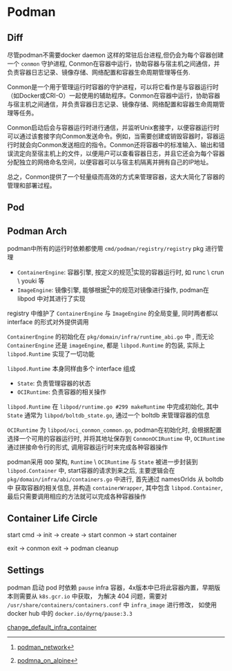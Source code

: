# Podman

## Diff

尽管podman不需要docker daemon 这样的常驻后台进程,但仍会为每个容器创建一个 `conmon` 守护进程, Conmon在容器中运行，协助容器与宿主机之间通信，并负责容器日志记录、镜像存储、网络配置和容器生命周期管理等任务.


Conmon是一个用于管理运行时容器的守护进程，可以将它看作是与容器运行时（如Docker或CRI-O）一起使用的辅助程序。Conmon在容器中运行，协助容器与宿主机之间通信，并负责容器日志记录、镜像存储、网络配置和容器生命周期管理等任务。

Conmon启动后会与容器运行时进行通信，并监听Unix套接字，以便容器运行时可以通过该套接字向Conmon发送命令。例如，当需要创建或销毁容器时，容器运行时就会向Conmon发送相应的指令。Conmon还将容器中的标准输入、输出和错误流定向至宿主机上的文件，以便用户可以查看容器日志，并且它还会为每个容器分配独立的网络命名空间，以便容器可以与宿主机隔离并拥有自己的IP地址。

总之，Conmon提供了一个轻量级而高效的方式来管理容器，这大大简化了容器的管理和部署过程。

## Pod

[^1]: [podman_network](https://github.com/containers/podman/blob/main/docs/tutorials/basic_networking.md)
[^2]: [podmna_on_alpine](https://wiki.alpinelinux.org/wiki/Podman)


## Podman Arch

podman中所有的运行时依赖都使用 `cmd/podman/registry/registry` pkg 进行管理
- `ContainerEngine`: 容器引擎, 按定义的规范[^1]实现的容器运行时, 如 runc \ crun \ youki 等
- `ImageEngine`: 镜像引擎, 能够根据[^2]中的规范对镜像进行操作, podman在 libpod 中对其进行了实现

registry 中维护了 `ContainerEngine` 与 `ImageEngine` 的全局变量, 同时两者都以 interface 的形式对外提供调用

`ContainerEngine` 的初始化在 `pkg/domain/infra/runtime_abi.go` 中 , 而无论 `ContainerEngine` 还是 `imageEngine`, 都是 `libpod.Runtime` 的包装, 实际上 `libpod.Runtime` 实现了一切功能


`libpod.Runtime` 本身同样由多个 interface 组成
- `State`: 负责管理容器的状态
- `OCIRuntime`: 负责容器的相关操作

`libpod.Runtime` 在 `libpod/runtime.go #299 makeRuntime` 中完成初始化, 其中 `State` 通常为 `libpod/boltdb_state.go`,  通过一个 boltdb 来管理容器的信息

`OCIRuntime` 为 `libpod/oci_conmon_common.go`, podman在初始化时, 会根据配置选择一个可用的容器运行时, 并将其地址保存到 `ConmonOCIRuntime` 中, `OCIRuntime` 通过拼接命令行的形式, 调用容器运行时来完成各种容器操作

podman采用 `DDD` 架构, `Runtime` \ `OCIRuntime` 与 `State` 被进一步封装到 `libpod.Container` 中, start容器的请求到来之后, 主要逻辑会在 `pkg/domain/infra/abi/containers.go` 中进行, 首先通过 namesOrIds 从 boltdb 中 获取容器的相关信息, 并构造 `containerWrapper`, 其中包含 `libpod.Container`, 最后只需要调用相应的方法就可以完成各种容器操作


[^1]: [container_spec_runtime](https://github.com/opencontainers/runtime-spec/blob/main/runtime.md)
[^2]: [opencontainer_image_spec](https://github.com/opencontainers/image-spec/blob/main/spec.md)


## Container Life Circle

start cmd
  -> init -> create -> start conmon -> start container

exit
  -> conmon exit -> podman cleanup


## Settings

podman 启动 pod 时依赖 `pause` infra 容器，4x版本中已将此容器内置，早期版本则需要从 `k8s.gcr.io` 中获取， 为解决 404 问题，需要对 `/usr/share/containers/containers.conf` 中 `infra_image` 进行修改， 如使用 docker hub 中的 `docker.io/dyrnq/pause:3.3`

[change_default_infra_container](https://serverfault.com/questions/1080486/how-to-change-the-default-infra-container-in-podman)

